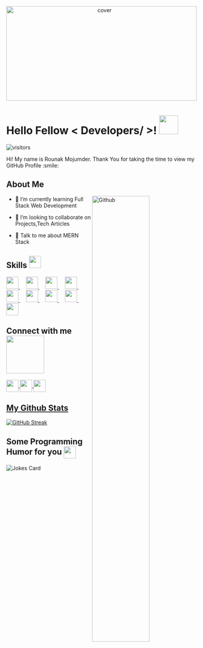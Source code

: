 <div align="center">
<img width="100%" height = "250px" src="https://as2.ftcdn.net/v2/jpg/02/18/72/73/500_F_218727336_yFWOEXi4dqc01tCWSNZg2JSa0TPHtz4h.jpg" alt="cover" />
</div>

<h1> Hello Fellow < Developers/ >! <img src = "https://raw.githubusercontent.com/MartinHeinz/MartinHeinz/master/wave.gif" width = 50px> </h1>
<p align='center'>

![visitors](https://visitor-badge.glitch.me/badge?page_id=Rounak/1234567.Rounak/1234567)

</p>
<div size='20px'> Hi! My name is Rounak Mojumder. Thank You for taking the time to view my GitHub Profile :smile: 
</div>

<h2> About Me </h2>

<img width="55%" align="right" alt="Github" src="https://raw.githubusercontent.com/onimur/.github/master/.resources/git-header.svg" />



- 🌱 I’m currently learning Full Stack Web Development

- 👯 I’m looking to collaborate on Projects,Tech Articles 

- 💬 Talk to me about MERN Stack 

<h2> Skills <img src = "https://media2.giphy.com/media/QssGEmpkyEOhBCb7e1/giphy.gif?cid=ecf05e47a0n3gi1bfqntqmob8g9aid1oyj2wr3ds3mg700bl&rid=giphy.gif" width = 32px> </h2>
<a href= https://github.com/Rounak/1234567?tab=repositories&q=&type=&language=reactjs&sort= > <img width ='32px' src ='https://raw.githubusercontent.com/rahulbanerjee26/githubAboutMeGenerator/main/icons/reactjs.svg'> </a> &nbsp &nbsp 
<a href= https://github.com/Rounak/1234567?tab=repositories&q=&type=&language=javascript&sort= > <img width ='32px' src ='https://raw.githubusercontent.com/rahulbanerjee26/githubAboutMeGenerator/main/icons/javascript.svg'> </a> &nbsp &nbsp
<a href= https://github.com/Rounak/1234567?tab=repositories&q=&type=&language=tailwind&sort= > <img width ='32px' src ='https://raw.githubusercontent.com/rahulbanerjee26/githubAboutMeGenerator/main/icons/tailwind.svg'> </a> &nbsp &nbsp
<a href= https://github.com/Rounak/1234567?tab=repositories&q=&type=&language=mongodb&sort= > <img width ='32px' src ='https://raw.githubusercontent.com/rahulbanerjee26/githubAboutMeGenerator/main/icons/mongodb.svg'> </a> &nbsp &nbsp
<a href= https://github.com/Rounak/1234567?tab=repositories&q=&type=&language=nodejs&sort= > <img width ='32px' src ='https://raw.githubusercontent.com/rahulbanerjee26/githubAboutMeGenerator/main/icons/nodejs.svg'> </a> &nbsp &nbsp
<a href= https://github.com/Rounak/1234567?tab=repositories&q=&type=&language=html&sort= > <img width ='32px' src ='https://raw.githubusercontent.com/rahulbanerjee26/githubAboutMeGenerator/main/icons/html.svg'> </a> &nbsp &nbsp
<a href= https://github.com/Rounak/1234567?tab=repositories&q=&type=&language=css&sort= > <img width ='32px' src ='https://raw.githubusercontent.com/rahulbanerjee26/githubAboutMeGenerator/main/icons/css.svg'> </a> &nbsp &nbsp
<a href= https://github.com/Rounak/1234567?tab=repositories&q=&type=&language=git&sort= > <img width ='32px' src ='https://raw.githubusercontent.com/rahulbanerjee26/githubAboutMeGenerator/main/icons/git.svg'> </a> &nbsp &nbsp
<a href= https://github.com/Rounak/1234567?tab=repositories&q=&type=&language=express&sort= > <img width ='32px' src ='https://raw.githubusercontent.com/rahulbanerjee26/githubAboutMeGenerator/main/icons/express.svg'> </a>


<h2> Connect with me <img src='https://raw.githubusercontent.com/ShahriarShafin/ShahriarShafin/main/Assets/handshake.gif' width="100px"> </h2>
<a href = 'https://www.linkedin.com/in/https://www.linkedin.com/in/rounak-mojumder/'> <img width = '32px' align= 'center' src="https://raw.githubusercontent.com/rahulbanerjee26/githubAboutMeGenerator/main/icons/linked-in-alt.svg"/>
<a href = 'https://www.twitter.com/https://twitter.com/mojumder_rounak'> <img width = '32px' align= 'center' margin-left= "10 px" src="https://raw.githubusercontent.com/rahulbanerjee26/githubAboutMeGenerator/main/icons/twitter.svg"/>
<a href = 'https://www.github.com/Rounak/1234567'> <img width = '32px' align= 'center' src="https://raw.githubusercontent.com/rahulbanerjee26/githubAboutMeGenerator/main/icons/github.svg"/>

 
 <h2> My Github Stats </h2>
  
[![GitHub Streak](http://github-readme-streak-stats.herokuapp.com?user=Rounak1234567&theme=buefy-dark&hide_border=true&date_format=M%20j%5B%2C%20Y%5D)](https://git.io/streak-stats)


<h2> Some Programming Humor for you <img align ='center' src='https://media2.giphy.com/media/UQDSBzfyiBKvgFcSTw/giphy.gif?cid=ecf05e47p3cd513axbek3f56ti3jzizq8hincw20jauyyfyw&rid=giphy.gif' width = '32px'></h2>

![Jokes Card](https://readme-jokes.vercel.app/api?theme=default)


<br>
<footer align='center'></footer>
